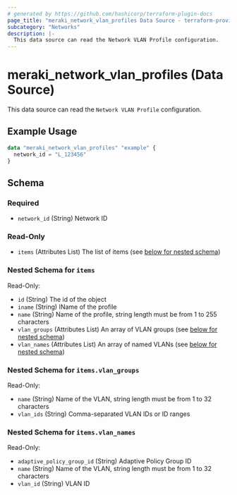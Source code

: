 ```yaml
---
# generated by https://github.com/hashicorp/terraform-plugin-docs
page_title: "meraki_network_vlan_profiles Data Source - terraform-provider-meraki"
subcategory: "Networks"
description: |-
  This data source can read the Network VLAN Profile configuration.
---
```


# meraki_network_vlan_profiles (Data Source)

This data source can read the `Network VLAN Profile` configuration.

## Example Usage

```terraform
data "meraki_network_vlan_profiles" "example" {
  network_id = "L_123456"
}
```

<!-- schema generated by tfplugindocs -->
## Schema

### Required

- `network_id` (String) Network ID

### Read-Only

- `items` (Attributes List) The list of items (see [below for nested schema](#nestedatt--items))

<a id="nestedatt--items"></a>
### Nested Schema for `items`

Read-Only:

- `id` (String) The id of the object
- `iname` (String) IName of the profile
- `name` (String) Name of the profile, string length must be from 1 to 255 characters
- `vlan_groups` (Attributes List) An array of VLAN groups (see [below for nested schema](#nestedatt--items--vlan_groups))
- `vlan_names` (Attributes List) An array of named VLANs (see [below for nested schema](#nestedatt--items--vlan_names))

<a id="nestedatt--items--vlan_groups"></a>
### Nested Schema for `items.vlan_groups`

Read-Only:

- `name` (String) Name of the VLAN, string length must be from 1 to 32 characters
- `vlan_ids` (String) Comma-separated VLAN IDs or ID ranges


<a id="nestedatt--items--vlan_names"></a>
### Nested Schema for `items.vlan_names`

Read-Only:

- `adaptive_policy_group_id` (String) Adaptive Policy Group ID
- `name` (String) Name of the VLAN, string length must be from 1 to 32 characters
- `vlan_id` (String) VLAN ID
